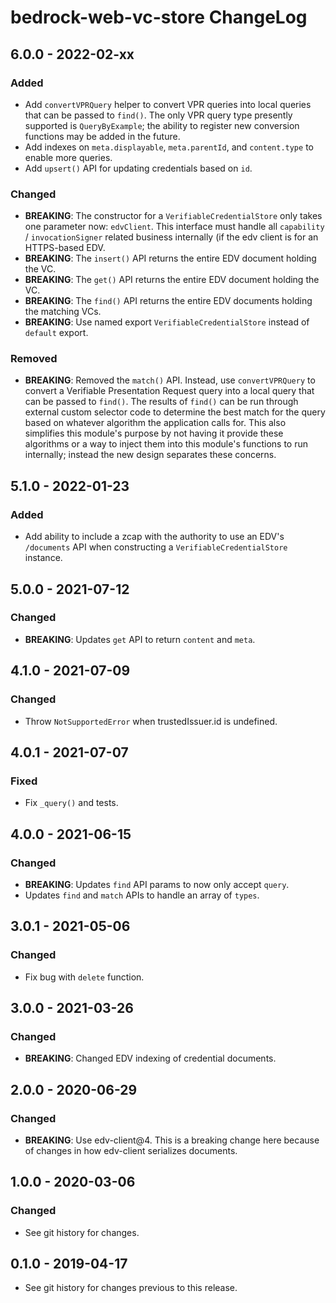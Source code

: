 # bedrock-web-vc-store ChangeLog

## 6.0.0 - 2022-02-xx

### Added
- Add `convertVPRQuery` helper to convert VPR queries into local queries that
  can be passed to `find()`. The only VPR query type presently supported is
  `QueryByExample`; the ability to register new conversion functions may
  be added in the future.
- Add indexes on `meta.displayable`, `meta.parentId`, and `content.type` to
  enable more queries.
- Add `upsert()` API for updating credentials based on `id`.

### Changed
- **BREAKING**: The constructor for a `VerifiableCredentialStore` only
  takes one parameter now: `edvClient`. This interface must handle all
  `capability` / `invocationSigner` related business internally (if
  the edv client is for an HTTPS-based EDV.
- **BREAKING**: The `insert()` API returns the entire EDV document holding
  the VC.
- **BREAKING**: The `get()` API returns the entire EDV document holding
  the VC.
- **BREAKING**: The `find()` API returns the entire EDV documents holding
  the matching VCs.
- **BREAKING**: Use named export `VerifiableCredentialStore` instead of
  `default` export.

### Removed
- **BREAKING**: Removed the `match()` API. Instead, use `convertVPRQuery`
  to convert a Verifiable Presentation Request query into a local query that
  can be passed to `find()`. The results of `find()` can be run through
  external custom selector code to determine the best match for the query
  based on whatever algorithm the application calls for. This also simplifies
  this module's purpose by not having it provide these algorithms or a way to
  inject them into this module's functions to run internally; instead the new
  design separates these concerns.

## 5.1.0 - 2022-01-23

### Added
- Add ability to include a zcap with the authority to use an
  EDV's `/documents` API when constructing a
  `VerifiableCredentialStore` instance.

## 5.0.0 - 2021-07-12

### Changed
- **BREAKING**: Updates `get` API to return `content` and `meta`.

## 4.1.0 - 2021-07-09

### Changed
- Throw `NotSupportedError` when trustedIssuer.id is undefined.

## 4.0.1 - 2021-07-07

### Fixed
- Fix `_query()` and tests.

## 4.0.0 - 2021-06-15

### Changed
- **BREAKING**: Updates `find` API params to now only accept `query`.
- Updates `find` and `match` APIs to handle an array of `types`.

## 3.0.1 - 2021-05-06

### Changed
- Fix bug with `delete` function.

## 3.0.0 - 2021-03-26

### Changed
- **BREAKING**: Changed EDV indexing of credential documents.

## 2.0.0 - 2020-06-29

### Changed
- **BREAKING**: Use edv-client@4. This is a breaking change here because of
  changes in how edv-client serializes documents.

## 1.0.0 - 2020-03-06

### Changed
- See git history for changes.

## 0.1.0 - 2019-04-17

- See git history for changes previous to this release.
